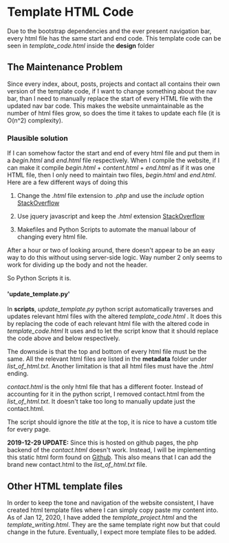# Template HTML Code
Due to the bootstrap dependencies and the ever present navigation bar, every html file has the same start and end code. This template code can be seen in *template_code.html* inside the **design** folder

## The Maintenance Problem
Since every index, about, posts, projects and contact all contains their own version of the template code, if I want to change something about the nav bar, than I need to manually replace the start of every HTML file with the updated nav bar code. This makes the website unmaintainable as the number of html files grow, so does the time it takes to update each file (it is O(n^2) complexity). 

### Plausible solution
If I can somehow factor the start and end of every html file and put them in a *begin.html* and *end.html* file respectively. When I compile the website, if I can make it compile *begin.html* + *content.html* + *end.html* as if it was one HTML file, then I only need to maintain two files, *begin.html* and *end.html*. Here are a few different ways of doing this

1. Change the *.html* file extension to *.php* and use the *include* option [StackOverflow](https://stackoverflow.com/questions/33551409/what-is-the-best-way-to-separate-a-large-html-file-into-three-smaller-html-files)

2. Use jquery javascript and keep the *.html* extension [StackOverflow](https://stackoverflow.com/questions/34238131/how-to-separate-html-text-file-into-multiple-files)

3. Makefiles and Python Scripts to automate the manual labour of changing every html file. 

After a hour or two of looking around, there doesn't appear to be an easy way to do this without using server-side logic. Way number 2 only seems to work for dividing up the body and not the header. 

So Python Scripts it is.

#### 'update_template.py' 

In **scripts**, *update_template.py* python script automatically traverses and updates relevant html files with the altered *template_code.html* . It does this by replacing the code of each relevant html file with the altered code in *template_code.html* It uses **<!-- Page Header -->** and **<!-- Footer -->** to let the script know that it should replace the code above and below respectively. 

The downside is that the top and bottom of every html file must be the same. All the relevant html files are listed in the **metadata** folder under *list_of_html.txt*. Another limitation is that all html files must have the *.html* ending.

*contact.html* is the only html file that has a different footer. Instead of accounting for it in the python script, I removed contact.html from the *list_of_html.txt*. It doesn't take too long to manually update just the contact.html.

The script should ignore the *title* at the top, it is nice to have a custom title for every page. 

**2019-12-29 UPDATE:** Since this is hosted on github pages, the php backend of the *contact.html* doesn't work. Instead, I will be implementing this static html form found on [Github](https://github.com/toperkin/staticFormEmails). This also means that I can add the brand new contact.html to the *list_of_html.txt* file.

## Other HTML template files

In order to keep the tone and navigation of the website consistent, I have created html template files where I can simply copy paste my content into. As of Jan 12, 2020, I have added the *template_project.html* and the *template_writing.html*. They are the same template right now but that could change in the future. Eventually, I expect more template files to be added.

